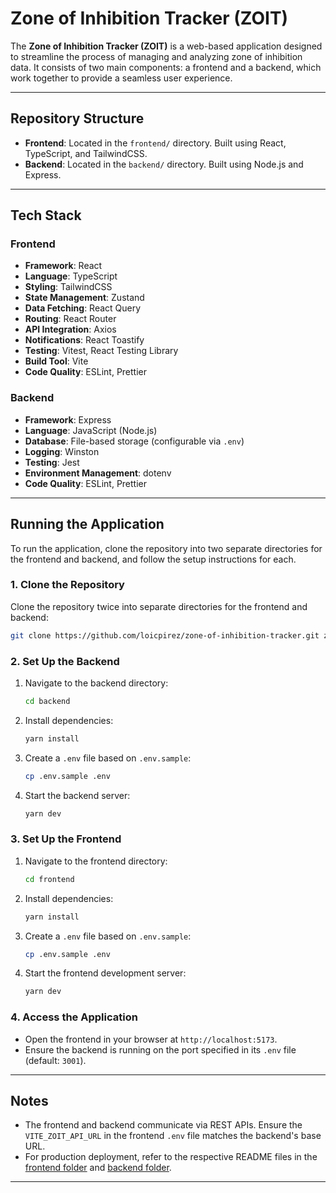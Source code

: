 # Zone of Inhibition Tracker (ZOIT)

The **Zone of Inhibition Tracker (ZOIT)** is a web-based application designed to streamline the process of managing and analyzing zone of inhibition data. It consists of two main components: a frontend and a backend, which work together to provide a seamless user experience.

---

## Repository Structure

- **Frontend**: Located in the `frontend/` directory. Built using React, TypeScript, and TailwindCSS.
- **Backend**: Located in the `backend/` directory. Built using Node.js and Express.

---

## Tech Stack

### Frontend
- **Framework**: React
- **Language**: TypeScript
- **Styling**: TailwindCSS
- **State Management**: Zustand
- **Data Fetching**: React Query
- **Routing**: React Router
- **API Integration**: Axios
- **Notifications**: React Toastify
- **Testing**: Vitest, React Testing Library
- **Build Tool**: Vite
- **Code Quality**: ESLint, Prettier

### Backend
- **Framework**: Express
- **Language**: JavaScript (Node.js)
- **Database**: File-based storage (configurable via `.env`)
- **Logging**: Winston
- **Testing**: Jest
- **Environment Management**: dotenv
- **Code Quality**: ESLint, Prettier

---

## Running the Application

To run the application, clone the repository into two separate directories for the frontend and backend, and follow the setup instructions for each.

### 1. Clone the Repository
Clone the repository twice into separate directories for the frontend and backend:

```bash
git clone https://github.com/loicpirez/zone-of-inhibition-tracker.git zone-of-inhibition-tracker
```

### 2. Set Up the Backend
1. Navigate to the backend directory:
   ```bash
   cd backend
   ```
2. Install dependencies:
   ```bash
   yarn install
   ```
3. Create a `.env` file based on `.env.sample`:
   ```bash
   cp .env.sample .env
   ```
4. Start the backend server:
   ```bash
   yarn dev
   ```

### 3. Set Up the Frontend
1. Navigate to the frontend directory:
   ```bash
   cd frontend
   ```
2. Install dependencies:
   ```bash
   yarn install
   ```
3. Create a `.env` file based on `.env.sample`:
   ```bash
   cp .env.sample .env
   ```
4. Start the frontend development server:
   ```bash
   yarn dev
   ```

### 4. Access the Application
- Open the frontend in your browser at `http://localhost:5173`.
- Ensure the backend is running on the port specified in its `.env` file (default: `3001`).

---

## Notes
- The frontend and backend communicate via REST APIs. Ensure the `VITE_ZOIT_API_URL` in the frontend `.env` file matches the backend's base URL.
- For production deployment, refer to the respective README files in the [frontend folder](https://github.com/loicpirez/zone-of-inhibition-tracker/frontend) and [backend folder](https://github.com/loicpirez/zone-of-inhibition-tracker/backend).

---